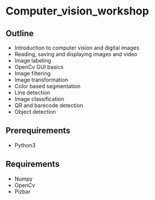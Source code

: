 # Computer_vision_workshop
## Outline
- Introduction to computer vision and digital images
- Reading, saving and displaying images and video
- Image labeling
- OpenCv GUI basics
- Image filtering
- Image transformation
- Color based segmentation
- Line detection
- Image classification
- QR and barecode detection
- Object detection
## Prerequirements
- Python3
## Requirements
- Numpy
- OpenCv
- Pizbar